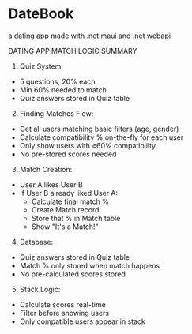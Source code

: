 # DateBook

a dating app made with .net maui and .net webapi

DATING APP MATCH LOGIC SUMMARY

1. Quiz System:
- 5 questions, 20% each
- Min 60% needed to match
- Quiz answers stored in Quiz table

2. Finding Matches Flow:
- Get all users matching basic filters (age, gender)
- Calculate compatibility % on-the-fly for each user
- Only show users with ≥60% compatibility
- No pre-stored scores needed

3. Match Creation:
- User A likes User B
- If User B already liked User A:
   * Calculate final match %
   * Create Match record
   * Store that % in Match table
   * Show "It's a Match!"

4. Database:
- Quiz answers stored in Quiz table
- Match % only stored when match happens
- No pre-calculated scores stored

5. Stack Logic:
- Calculate scores real-time
- Filter before showing users
- Only compatible users appear in stack
